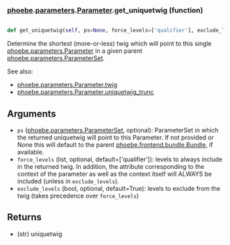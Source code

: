 ### [phoebe](phoebe.md).[parameters](phoebe.parameters.md).[Parameter](phoebe.parameters.Parameter.md).get_uniquetwig (function)


```py

def get_uniquetwig(self, ps=None, force_levels=['qualifier'], exclude_levels=[])

```



Determine the shortest (more-or-less) twig which will point
to this single [phoebe.parameters.Parameter](phoebe.parameters.Parameter.md) in a given parent
[phoebe.parameters.ParameterSet](phoebe.parameters.ParameterSet.md).

See also:
* [phoebe.parameters.Parameter.twig](phoebe.parameters.Parameter.twig.md)
* [phoebe.parameters.Parameter.uniquetwig_trunc](phoebe.parameters.Parameter.uniquetwig_trunc.md)

Arguments
----------
* `ps` ([phoebe.parameters.ParameterSet](phoebe.parameters.ParameterSet.md), optional): ParameterSet
    in which the returned uniquetwig will point to this Parameter.
    If not provided or None this will default to the parent
    [phoebe.frontend.bundle.Bundle](phoebe.frontend.bundle.Bundle.md), if available.
* `force_levels` (list, optional, default=['qualifier']): levels to
    always include in the returned twig.  In addition, the attribute
    corresponding to the context of the parameter as well as the
    context itself will ALWAYS be included (unless in `exclude_levels`).
* `exclude_levels` (bool, optional, default=True): levels to exclude
    from the twig (takes precedence over `force_levels`)

Returns
--------
* (str) uniquetwig

